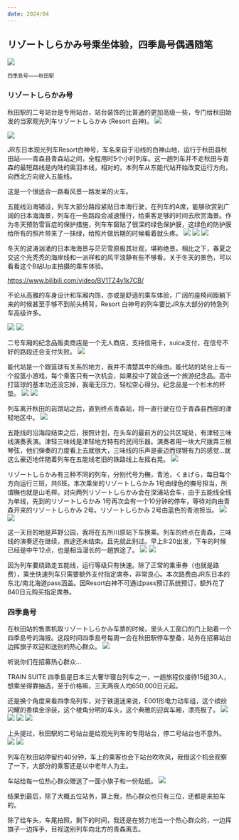 ```yaml
---
date: 2024/04
---
```


## リゾートしらかみ号乘坐体验，四季島号偶遇随笔

<img src="https://s2.loli.net/2024/05/17/tvMSxRihXdnfjr5.jpg"/>

<small>四季島号——秋田駅</small>

### リゾートしらかみ号
秋田駅的二号站台是专用站台，站台装饰的比普通的更加高级一些，专门给秋田始发的当家观光列车リゾートしらかみ (Resort 白神)。
<img src="https://s2.loli.net/2024/05/17/xgMmLwz7rAiXlaI.jpg"/>

<img src="https://s2.loli.net/2024/05/17/RYrzZkoL2OTI8MJ.jpg"/>

JR东日本观光列车Resort白神号，车名来自于沿线的白神山地，运行于秋田县秋田站——青森县青森站之间，全程用时5个小时列车。这一趟列车并不走秋田与青森的最短路线是内陆的奥羽本线，相对的，本列车从东能代站开始改变运行方向，向西北方向驶入五能线。

这是一个很适合一路看风景一路发呆的火车。

五能线沿海铺设，列车大部分路段紧贴日本海行驶，在列车的A席，能够欣赏到广阔的日本海海景，列车在一些路段会减速慢行，给乘客足够的时间去欣赏海景。作为冬天预防雪盲症的保护措施，列车车窗贴了很深的绿色保护膜，这绿色的防护膜给所有的照片带来了一抹绿，给照片做后期的时候看着就头疼。
<img src="https://s2.loli.net/2024/05/17/MxWknDVEGYq9CFt.jpg"/>
<img src="https://s2.loli.net/2024/05/17/uiyHY9xs3ZDPlOn.jpg"/>
<img src="https://s2.loli.net/2024/05/17/deW8vQlnKYUcirO.jpg"/>

冬天的波涛汹涌的日本海海景与茫茫雪原极其壮观，堪称绝景。相比之下，春夏之交这个光秃秃的海岸线和一派祥和的风平浪静有些不够看。关于冬天的景色，可以看看这个B站Up主拍摄的乘车体验。

https://www.bilibili.com/video/BV1TZ4y1k7CB/

不论从高雅的车身设计和车厢内饰，亦或是舒适的乘车体验，广阔的座椅间距躺下来的时候甚至手够不到前头椅背，Resort 白神号的列车要比JR东大部分的特急列车高级许多。

<img src="https://s2.loli.net/2024/05/17/jPXYD8vnxUpZwHi.jpg"/>
<img src="https://s2.loli.net/2024/05/17/Q6FyVq3opnNcZEh.jpg"/>

二号车厢的纪念品贩卖商店是一个无人商店，支持信用卡，suica支付，在信号不好的路段还会支付失败。
<img src="https://s2.loli.net/2024/05/17/Vs7z43gCBAZlYrG.jpg"/>

能代站是一个跟篮球有关系的地方，我并不清楚其中的缘由。能代站的站台上有一个投篮小游戏，每个乘客只有一次机会，如果投中了就会送一个旅游纪念品。高中打篮球的基本功还没忘掉，我毫无压力，轻松空心得分。纪念品是一个杉木的杯垫。
<img src="https://s2.loli.net/2024/05/17/exznuMV7bWtNRQo.jpg"/>
<img src="https://s2.loli.net/2024/05/17/4VZWMxCY8pUFS57.jpg"/>

列车离开秋田的岩馆站之后，直到终点青森站，将一直行驶在位于青森县西部的津轻地区中。
<img src="https://s2.loli.net/2024/05/17/s56rU8Kf1MzYPS9.jpg"/>

五能线的沿海段结束之后，按照计划，在头车的最前方的公共区域处，有津轻三味线演奏表演。津轻三味线是津轻地方特有的民间乐器。演奏者用一块大尺拨弄三根琴弦，他们弹奏的力度看上去就很大，三味线的乐声是豪迈而铿锵有力的感觉...就这么豪迈地伴随着列车在五能线老旧的铁路线上左摇右晃。
<img src="https://s2.loli.net/2024/05/17/fJURALBFleCcDm2.jpg"/>

リゾートしらかみ有三种不同的列车，分别代号为橅，青池，くまげら，每日每个方向运行三班，共6班。本次乘坐的リゾートしらかみ 1号由绿色的橅号担当，所谓橅也就是山毛榉。对向两列リゾートしらかみ会在深浦站会车，由于五能线全线为单线，先到的リゾートしらかみ 1号再次会有一个10分钟的停车，等待对向由青森开来的リゾートしらかみ 2号。リゾートしらかみ 2号由蓝色的青池担当。
<img src="https://s2.loli.net/2024/05/17/1M3FvhCXxqIQ4dY.jpg"/>
<img src="https://s2.loli.net/2024/05/17/OMiGIaZjudP42n9.jpg"/>

这一天目的地是芦野公园，我将在五所川原站下车换乘。列车的终点在青森，三味线的演奏还在继续，旅途还未结束。且先就此别过。早上8:20出发，下车的时候已经是中午12点，也是相当漫长的一趟旅途了。
<img src="https://s2.loli.net/2024/05/17/6TAQhCO1Hpl2ZcF.jpg"/>
<img src="https://s2.loli.net/2024/05/17/fQW3gzVLkYZiKh2.jpg"/>

因为列车要绕路走五能线，运行等级只有快速。除了正常的乗車券（也就是路费），乘坐快速列车只需要额外支付指定席券，非常良心。本次路费由JR东日本的东北/南北海道pass涵盖。因Resort白神不可通过pass预订系统预订，额外花了840日元购买指定席券。

### 四季島号
在秋田站的售票机取リゾートしらかみ车票的时候，里头人工窗口的门上贴着一个四季島号的海报。这段时间四季島号每周一会在秋田駅停车整备，站务在招募站台边挥旗子欢迎和送别的热心群众。
<img src="https://s2.loli.net/2024/05/17/PIa1mxYtB3zMZ8g.jpg"/>

听说你们在招募热心群众...

TRAIN SUITE 四季島是日本三大奢华寝台列车之一，一趟旅程仅接待15组30人，想乘坐得靠抽选，至于价格嘛，三天两夜人均650,000日元起。

还是换个角度来看四季岛列车，对于铁道迷来说，E001形电力动车组，这个缤纷闪耀的香槟金涂装，这个棱角分明的车头，这个典雅的迎宾车厢，漂亮极了。
<img src="https://s2.loli.net/2024/05/17/lRHyVnf3wWS6vFK.jpg"/>
<img src="https://s2.loli.net/2024/05/17/18Vq7dJcf3XyaBn.jpg"/>
<img src="https://s2.loli.net/2024/05/17/34Mbo6pqXDaIPQT.jpg"/>
<img src="https://s2.loli.net/2024/05/17/GEWpKk3VecoRJjS.jpg"/>

上头提过，秋田駅的二号站台是给观光列车的专用站台，停二号站台也不意外。
<img src="https://s2.loli.net/2024/05/17/7UKi8Rt3T6CoJPs.jpg"/>
<img src="https://s2.loli.net/2024/05/17/XiFteN5vfHpgnUM.jpg"/>

列车在秋田站停留约40分钟，车上的乘客也会下站台吹吹风，我借这个机会观察了一下，大部分的乘客还是以中老年人为主。

车站给每一位热心群众赠送了一面小旗子和一份贴纸。
<img src="https://s2.loli.net/2024/05/17/ZW3tQUwqB4MAxev.jpg"/>

结果到最后，除了大概五位站务，算上我，热心群众也只有三位，还都是来拍车的。

除了给车头，车尾拍照，剩下的时间，我还是在努力地当一个热心群众的，一边挥旗子一边挥手，目视送别列车向北方的青森离去。